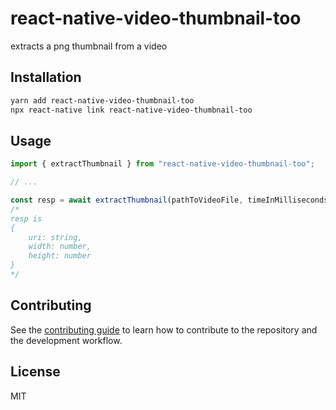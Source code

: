 # react-native-video-thumbnail-too

extracts a png thumbnail from a video

## Installation

```sh
yarn add react-native-video-thumbnail-too
npx react-native link react-native-video-thumbnail-too
```

## Usage

```js
import { extractThumbnail } from "react-native-video-thumbnail-too";

// ...

const resp = await extractThumbnail(pathToVideoFile, timeInMilliseconds);
/*
resp is 
{
    uri: string,
    width: number,
    height: number
}
*/
```

## Contributing

See the [contributing guide](CONTRIBUTING.md) to learn how to contribute to the repository and the development workflow.

## License

MIT
